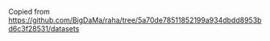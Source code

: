Copied from https://github.com/BigDaMa/raha/tree/5a70de78511852199a934dbdd8953bd6c3f28531/datasets

